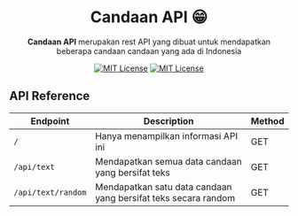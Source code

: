 <div align="center">

# Candaan API 😁

**Candaan API** merupakan rest API yang dibuat untuk mendapatkan beberapa candaan candaan yang ada di Indonesia

[![MIT License](https://img.shields.io/github/license/ardhptr21/candaan-api)](https://github.com/tterb/atomic-design-ui/blob/master/LICENSEs)
[![MIT License](https://img.shields.io/badge/author-ardhptr21-blue)](https://github.com/ardhptr21/)

</div>

## API Reference

| Endpoint           | Description                                                    | Method |
| ------------------ | -------------------------------------------------------------- | ------ |
| `/`                | Hanya menampilkan informasi API ini                            | GET    |
| `/api/text`        | Mendapatkan semua data candaan yang bersifat teks              | GET    |
| `/api/text/random` | Mendapatkan satu data candaan yang bersifat teks secara random | GET    |
